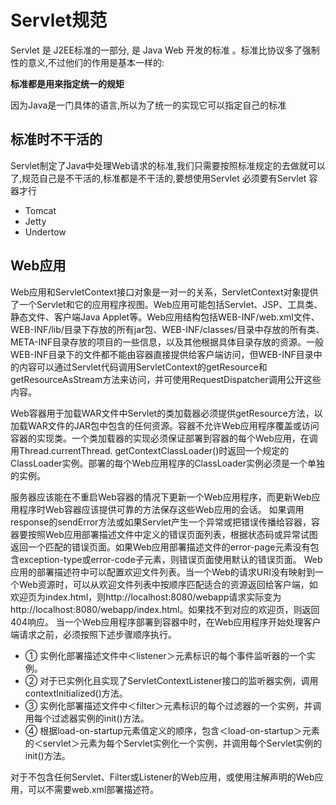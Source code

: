 # Servlet规范

Servlet 是 J2EE标准的一部分, 是 Java Web 开发的标准 。标准比协议多了强制性的意义,不过他们的作用是基本一样的:

**标准都是用来指定统一的规矩**

因为Java是一门具体的语言,所以为了统一的实现它可以指定自己的标准

## 标准时不干活的

Servlet制定了Java中处理Web请求的标准,我们只需要按照标准规定的去做就可以了,规范自己是不干活的,标准都是不干活的,要想使用Servlet 必须要有Servlet 容器才行

- Tomcat
- Jetty
- Undertow

## Web应用

Web应用和ServletContext接口对象是一对一的关系，ServletContext对象提供了一个Servlet和它的应用程序视图。Web应用可能包括Servlet、JSP、工具类、静态文件、客户端Java Applet等。Web应用结构包括WEB-INF/web.xml文件、WEB-INF/lib/目录下存放的所有jar包、WEB-INF/classes/目录中存放的所有类、META-INF目录存放的项目的一些信息，以及其他根据具体目录存放的资源。一般WEB-INF目录下的文件都不能由容器直接提供给客户端访问，但WEB-INF目录中的内容可以通过Servlet代码调用ServletContext的getResource和getResourceAsStream方法来访问，并可使用RequestDispatcher调用公开这些内容。

Web容器用于加载WAR文件中Servlet的类加载器必须提供getResource方法，以加载WAR文件的JAR包中包含的任何资源。容器不允许Web应用程序覆盖或访问容器的实现类。一个类加载器的实现必须保证部署到容器的每个Web应用，在调用Thread.currentThread. getContextClassLoader()时返回一个规定的ClassLoader实例。部署的每个Web应用程序的ClassLoader实例必须是一个单独的实例。

服务器应该能在不重启Web容器的情况下更新一个Web应用程序，而更新Web应用程序时Web容器应该提供可靠的方法保存这些Web应用的会话。
如果调用response的sendError方法或如果Servlet产生一个异常或把错误传播给容器，容器要按照Web应用部署描述文件中定义的错误页面列表，根据状态码或异常试图返回一个匹配的错误页面。如果Web应用部署描述文件的error-page元素没有包含exception-type或error-code子元素，则错误页面使用默认的错误页面。
Web应用的部署描述符中可以配置欢迎文件列表。当一个Web的请求URI没有映射到一个Web资源时，可以从欢迎文件列表中按顺序匹配适合的资源返回给客户端，如欢迎页为index.html，则http://localhost:8080/webapp请求实际变为http://localhost:8080/webapp/index.html。如果找不到对应的欢迎页，则返回404响应。
当一个Web应用程序部署到容器中时，在Web应用程序开始处理客户端请求之前，必须按照下述步骤顺序执行。

- ① 实例化部署描述文件中＜listener＞元素标识的每个事件监听器的一个实例。
- ② 对于已实例化且实现了ServletContextListener接口的监听器实例，调用contextInitialized()方法。
- ③ 实例化部署描述文件中＜filter＞元素标识的每个过滤器的一个实例，并调用每个过滤器实例的init()方法。
- ④ 根据load-on-startup元素值定义的顺序，包含＜load-on-startup＞元素的＜servlet＞元素为每个Servlet实例化一个实例，并调用每个Servlet实例的init()方法。

对于不包含任何Servlet、Filter或Listener的Web应用，或使用注解声明的Web应用，可以不需要web.xml部署描述符。